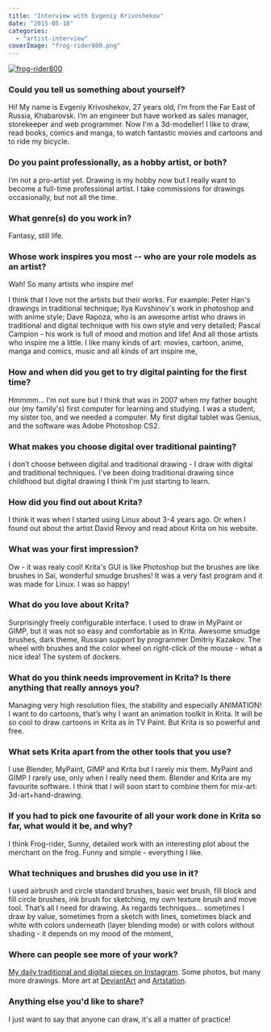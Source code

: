 ```yaml
---
title: "Interview with Evgeniy Krivoshekov"
date: "2015-05-18"
categories: 
  - "artist-interview"
coverImage: "frog-rider800.png"
---
```


[![frog-rider800](../images/frog-rider800.png)](https://krita.org/wp-content/uploads/2015/05/frog-rider.png)

### Could you tell us something about yourself?

Hi! My name is Evgeniy Krivoshekov, 27 years old, I’m from the Far East of Russia, Khabarovsk. I’m an engineer but have worked as sales manager, storekeeper and web programmer. Now I'm a 3d-modeller! I like to draw, read books, comics and manga, to watch fantastic movies and cartoons and to ride my bicycle.

### Do you paint professionally, as a hobby artist, or both?

I’m not a pro-artist yet. Drawing is my hobby now but I really want to become a full-time professional artist. I take commissions for drawings occasionally, but not all the time.

### What genre(s) do you work in?

Fantasy, still life.

### Whose work inspires you most -- who are your role models as an artist?

Wah! So many artists who inspire me!

I think that I love not the artists but their works. For example: Peter Han's drawings in traditional technique; Ilya Kuvshinov's work in photoshop and with anime style; Dave Rapoza, who is an awesome artist who draws in traditional and digital technique with his own style and very detailed; Pascal Campion - his work is full of mood and motion and life! And all those artists who inspire me a little. I like many kinds of art: movies, cartoon, anime, manga and comics, music and all kinds of art inspire me,

### How and when did you get to try digital painting for the first time?

Hmmmm… I’m not sure but I think that was in 2007 when my father bought our (my family's) first computer for learning and studying. I was a student, my sister too, and we needed a computer. My first digital tablet was Genius, and the software was Adobe Photoshop CS2.

### What makes you choose digital over traditional painting?

I don’t choose between digital and traditional drawing - I draw with digital and traditional techniques. I've been doing traditional drawing since childhood but digital drawing I think I'm just starting to learn.

### How did you find out about Krita?

I think it was when I started using Linux about 3-4 years ago. Or when I found out about the artist David Revoy and read about Krita on his website.

### What was your first impression?

Ow - it was realy cool! Krita's GUI is like Photoshop but the brushes are like brushes in Sai, wonderful smudge brushes! It was a very fast program and it was made for Linux. I was so happy!

### What do you love about Krita?

Surprisingly freely configurable interface. I used to draw in MyPaint or GIMP, but it was not so easy and comfortable as in Krita. Awesome smudge brushes, dark theme, Russian support by programmer Dmitriy Kazakov. The wheel with brushes and the color wheel on right-click of the mouse - what a nice idea! The system of dockers.

### What do you think needs improvement in Krita? Is there anything that really annoys you?

Managing very high resolution files, the stability and especially ANIMATION! I want to do cartoons, that’s why I want an animation toolkit in Krita. It will be so cool to draw cartoons in Krita as in TV Paint. But Krita is so powerful and free.

### What sets Krita apart from the other tools that you use?

I use Blender, MyPaint, GIMP and Krita but I rarely mix them. MyPaint and GIMP I rarely use, only when I really need them. Blender and Krita are my favourite software. I think that I will soon start to combine them for mix-art: 3d-art+hand-drawing.

### If you had to pick one favourite of all your work done in Krita so far, what would it be, and why?

I think Frog-rider, Sunny, detailed work with an interesting plot about the merchant on the frog. Funny and simple - everything I like.

### What techniques and brushes did you use in it?

I used airbrush and circle standard brushes, basic wet brush, fill block and fill circle brushes, ink brush for sketching, my own texture brush and move tool. That’s all I need for drawing. As regards techniques… sometimes I draw by value, sometimes from a sketch with lines, sometimes black and white with colors underneath (layer blending mode) or with colors without shading - it depends on my mood of the moment,

### Where can people see more of your work?

[My daily traditional and digital pieces on Instagram](https://instagram.com/schekobon/). Some photos, but many more drawings. More art at [DeviantArt](http://schekobon.deviantart.com/) and [Artstation](https://www.artstation.com/artist/schekobon).

### Anything else you'd like to share?

I just want to say that anyone can draw, it's all a matter of practice!
